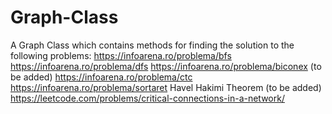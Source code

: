 # Graph-Class
A Graph Class which contains methods for finding the solution to the following problems:
https://infoarena.ro/problema/bfs
https://infoarena.ro/problema/dfs
https://infoarena.ro/problema/biconex (to be added)
https://infoarena.ro/problema/ctc
https://infoarena.ro/problema/sortaret
Havel Hakimi Theorem (to be added)
https://leetcode.com/problems/critical-connections-in-a-network/
